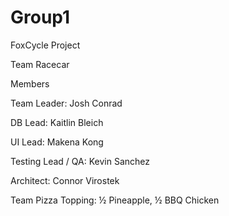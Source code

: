 # Group1
FoxCycle Project

Team Racecar

Members

Team Leader: Josh Conrad

DB Lead:  Kaitlin Bleich

UI Lead:  Makena Kong 

Testing Lead / QA: Kevin Sanchez

Architect: Connor Virostek


Team Pizza Topping: ½ Pineapple, ½ BBQ Chicken
